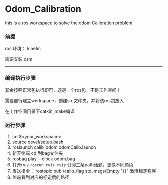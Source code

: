 # Odom_Calibration
this is a ros workspace to solve the odom Calibration problem.
### 前提

ros 环境： kinetic

需要安装 csm

---

### 编译执行步骤

其余按照正常包执行即可，这是一个ros包，不是工作空间！

需要自行建立workspace，创建src文件夹，并将该ros包放入

在工作空间目录下catkin_make编译

### 运行步骤

1. cd $<your_workspace>
2. source devel/setup.bash
3. roslaunch calib_odom odomCalib.launch
4. 新开终端 cd 到bag文件夹
5. rosbag play --clock odom.bag
6. 打开rviz  `rosrun rviz rviz`  订阅三条path话题，更换不同颜色
7. 发送指令： rostopic pub /calib_flag std_msgs/Empty "{}" 激活标定程序
8. 终端看到对应的标定后的路径   
